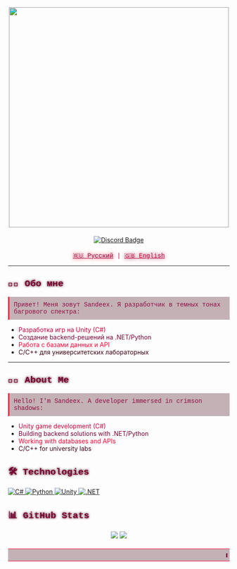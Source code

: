 <div id="header" align="center">
  <img src="https://media1.giphy.com/media/v1.Y2lkPTc5MGI3NjExY2p4MjlobTc0MnNteno5c3pkd25nd2RzNWNlYzUxMXJ3YjhjMnkwMCZlcD12MV9pbnRlcm5hbF9naWZfYnlfaWQmY3Q9Zw/PZrjGkr334fXa/giphy.gif" width="500" style="filter: hue-rotate(330deg) saturate(500%) brightness(0.8)"/>
  
  <div align="center" style="margin: 20px 0;">
      <a href="https://discord.gg/dzDFVfJB">
  <img src="https://img.shields.io/badge/Discord-%237A0032?style=for-the-badge&logo=discord&logoColor=white&labelColor=3D0011" alt="Discord Badge"/>
</a>
  </div>
</div>

<div align="center" style="font-family: 'Courier New'; color: #C70039;">
  <a href="#ru" style="color: #900C3F; text-shadow: 0 0 8px #FF0033;">🇷🇺 Русский</a> | 
  <a href="#en" style="color: #C70039; text-shadow: 0 0 8px #900C3F;">🇬🇧 English</a>
</div>

---

<a name="ru"></a>
## <span style="color: #7A0032; text-shadow: 0 0 5px #3D0011; font-family: 'Courier New';">🧑‍💻 Обо мне</span>

<span style="color: #900C3F; font-family: 'Courier New'; display: block; background: rgba(61, 0, 17, 0.3); padding: 10px; border-left: 3px solid #FF0033;">
Привет! Меня зовут Sandeex. Я разработчик в темных тонах багрового спектра:
</span>

- <span style="color: #C70039;">Разработка игр на Unity (C#)</span>
- <span style="color: #7A0032;">Создание backend-решений на .NET/Python</span>
- <span style="color: #FF0033;">Работа с базами данных и API</span>
- <span style="color: #3D0011;">C/C++ для университетских лабораторных</span>

---

<a name="en"></a>
## <span style="color: #7A0032; text-shadow: 0 0 5px #3D0011; font-family: 'Courier New';">👨‍💻 About Me</span>

<span style="color: #900C3F; font-family: 'Courier New'; display: block; background: rgba(61, 0, 17, 0.3); padding: 10px; border-left: 3px solid #FF0033;">
Hello! I'm Sandeex. A developer immersed in crimson shadows:
</span>

- <span style="color: #C70039;">Unity game development (C#)</span>
- <span style="color: #7A0032;">Building backend solutions with .NET/Python</span>
- <span style="color: #FF0033;">Working with databases and APIs</span>
- <span style="color: #3D0011;">C/C++ for university labs</span>

## <span style="color: #7A0032; text-shadow: 0 0 5px #3D0011; font-family: 'Courier New';">🛠 Technologies</span>

<p align="left">
  <!-- C# -->
  <a href="https://learn.microsoft.com/en-us/dotnet/csharp/">
    <img src="https://img.shields.io/badge/C%23-7A0032?style=for-the-badge&logo=c-sharp&logoColor=white&labelColor=3D0011" alt="C#"/>
  </a>
  
  <!-- Python -->
  <a href="https://www.python.org/">
    <img src="https://img.shields.io/badge/Python-900C3F?style=for-the-badge&logo=python&logoColor=white&labelColor=3D0011" alt="Python"/>
  </a>
  
  <!-- Unity -->
  <a href="https://unity.com/">
    <img src="https://img.shields.io/badge/Unity-C70039?style=for-the-badge&logo=unity&logoColor=white&labelColor=3D0011" alt="Unity"/>
  </a>
  
  <!-- .NET -->
  <a href="https://dotnet.microsoft.com/">
    <img src="https://img.shields.io/badge/.NET-FF0033?style=for-the-badge&logo=.net&logoColor=white&labelColor=3D0011" alt=".NET"/>
  </a>
</p>

## <span style="color: #7A0032; text-shadow: 0 0 5px #3D0011; font-family: 'Courier New';">📊 GitHub Stats</span>

<p align="center">
  <img src="https://github-readme-stats.vercel.app/api?username=SandeexUnion&show_icons=true&bg_color=1A0011&title_color=C70039&text_color=900C3F&icon_color=7A0032&border_color=3D0011"/>
  <img src="https://github-readme-stats.vercel.app/api/top-langs/?username=SandeexUnion&layout=compact&bg_color=1A0011&title_color=7A0032&text_color=C70039&border_color=3D0011"/>
</p>

<div align="center" style="font-family: 'Courier New'; color: #7A0032; margin-top: 20px; background: rgba(61, 0, 17, 0.3); padding: 5px; border-top: 1px solid #FF0033; border-bottom: 1px solid #FF0033;">
  <marquee behavior="scroll" direction="left" scrollamount="7">
    ◼◼◼ 01010100 01101000 01100101 00100000 01100011 01110010 01101001 01101101 01110011 01101111 01101110 00100000 01101101 01101111 01101111 01101110 00100000 01110010 01101001 01110011 01100101 01110011 ◼◼◼
  </marquee>
</div>
